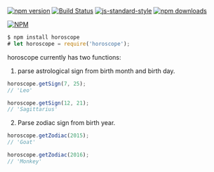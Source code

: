 [![npm version](https://badge.fury.io/js/horoscope.svg)](https://badge.fury.io/js/horoscope)
[![Build Status](https://travis-ci.org/gcwelborn/horoscope.svg?branch=master)](https://travis-ci.org/gcwelborn/horoscope)
[![js-standard-style](https://img.shields.io/badge/code%20style-standard-brightgreen.svg)](http://standardjs.com/)
[![npm downloads](https://img.shields.io/npm/dm/horoscope.svg)](https://img.shields.io)

[![NPM](https://nodei.co/npm/horoscope.png?downloads=true&downloadRank=true&stars=true)](https://nodei.co/npm/horoscope/)

```javascript
$ npm install horoscope
# let horoscope = require('horoscope');
```
horoscope currently has two functions:

1. parse astrological sign from birth month and birth day.
```javascript
horoscope.getSign(7, 25);
// 'Leo'

horoscope.getSign(12, 21);
// 'Sagittarius'
```

2. Parse zodiac sign from birth year.
```javascript
horoscope.getZodiac(2015);
// 'Goat'

horoscope.getZodiac(2016);
// 'Monkey'
```
